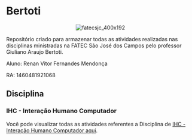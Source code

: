 # Bertoti
<div align="center">

![fatecsjc_400x192](https://user-images.githubusercontent.com/71477357/161321048-dc637b2e-0314-4e07-b2f9-8cda9f653356.png)
<p align="center">

</div>

<p align="float">Repositório criado para armazenar todas as atividades realizadas nas disciplinas ministradas na FATEC São José dos Campos pelo professor Giuliano Araujo Bertoti.<p>
  
  Aluno: Renan Vitor Fernandes Mendonça

  RA: 1460481921068
  
## Disciplina

### IHC - Interação Humano Computador
Você pode visualizar todas as atividades referentes a Disciplina de [IHC - Interação Humano Computador aqui](https://github.com/RenanVitor/Bertoti/tree/main/IHC).

